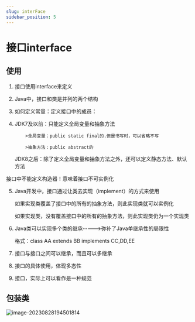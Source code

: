 ```yaml
---
slug: interFace
sidebar_position: 5
---
```


# 接口interface

## 使用

1. 接口使用interface来定义

2. Java中，接口和类是并列的两个结构

3. 如何定义常量：定义接口中的成员：

4.  JDK7及以前：只能定义全局变量和抽象方法

    		>全局变量：public static final的.但是书写时，可以省略不写
	
    		>抽象方法：public abstract的

    JDK8之后：除了定义全局变量和抽象方法之外，还可以定义静态方法、默认方法

   接口中不能定义构造器！意味着接口不可实例化

5. Java开发中，接口通过让类去实现（implement）的方式来使用

   如果实现类覆盖了接口中的所有的抽象方法，则此实现类就可以实例化

    如果实现类，没有覆盖接口中的所有的抽象方法，则此实现类仍为一个实现类

6. Java类可以实现多个类的继承----->弥补了Java单继承性的局限性

   格式：class AA extends BB implements CC,DD,EE

7. 接口与接口之间可以继承，而且可以多继承

8. 接口的具体使用，体现多态性

9. 接口，实际上可以看作是一种规范

## 包装类

![image-20230828194501814](https://happlay-docs.oss-cn-beijing.aliyuncs.com/docs/image-20230828194501814.png)